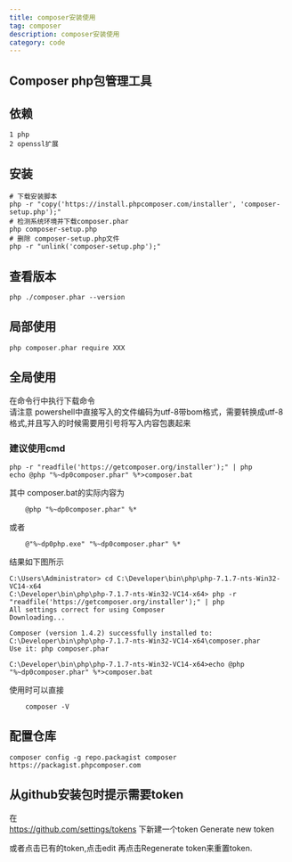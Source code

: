 ```yaml
---
title: composer安装使用
tag: composer
description: composer安装使用
category: code
---
```

## Composer php包管理工具  

## 依赖  
	1 php
	2 openssl扩展

## 安装  
	
```
# 下载安装脚本
php -r "copy('https://install.phpcomposer.com/installer', 'composer-setup.php');"
# 检测系统环境并下载composer.phar
php composer-setup.php
# 删除 composer-setup.php文件
php -r "unlink('composer-setup.php');"

```
## 查看版本  

```
php ./composer.phar --version

```

## 局部使用  

```
php composer.phar require XXX

```

## 全局使用  

在命令行中执行下载命令  
请注意 powershell中直接写入的文件编码为utf-8带bom格式，需要转换成utf-8格式,并且写入的时候需要用引号将写入内容包裹起来  

### 建议使用cmd  

```
php -r "readfile('https://getcomposer.org/installer');" | php  
echo @php "%~dp0composer.phar" %*>composer.bat

```
其中 composer.bat的实际内容为  
```
	@php "%~dp0composer.phar" %*

```
或者
```
	@"%~dp0php.exe" "%~dp0composer.phar" %*

```
结果如下图所示  

```
C:\Users\Administrator> cd C:\Developer\bin\php\php-7.1.7-nts-Win32-VC14-x64
C:\Developer\bin\php\php-7.1.7-nts-Win32-VC14-x64> php -r "readfile('https://getcomposer.org/installer');" | php
All settings correct for using Composer
Downloading...

Composer (version 1.4.2) successfully installed to: C:\Developer\bin\php\php-7.1.7-nts-Win32-VC14-x64\composer.phar
Use it: php composer.phar

C:\Developer\bin\php\php-7.1.7-nts-Win32-VC14-x64>echo @php "%~dp0composer.phar" %*>composer.bat

```  

使用时可以直接  
```
	composer -V
```

## 配置仓库  

```
composer config -g repo.packagist composer https://packagist.phpcomposer.com
```


## 从github安装包时提示需要token

在  
	https://github.com/settings/tokens
下新建一个token Generate new token


或者点击已有的token,点击edit 再点击Regenerate token来重置token.